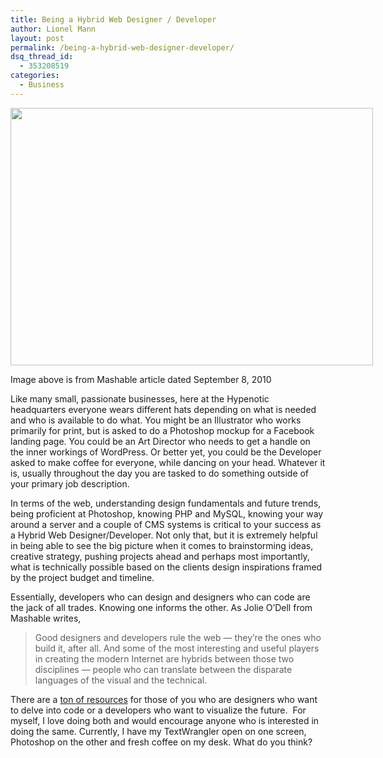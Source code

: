 ```yaml
---
title: Being a Hybrid Web Designer / Developer
author: Lionel Mann
layout: post
permalink: /being-a-hybrid-web-designer-developer/
dsq_thread_id:
  - 353208519
categories:
  - Business
---
```

<div id="attachment_6106" style="width: 590px" class="wp-caption aligncenter">
  <img class="size-medium wp-image-6106 " title="designer-developer-13" src="http://hypenotic.com/wordpress/wp-content/uploads/2011/07/designer-developer-13-580x412.jpg" alt="" width="580" height="412" /><p class="wp-caption-text">
    Image above is from Mashable article dated September 8, 2010
  </p>
</div>

Like many small, passionate businesses, here at the Hypenotic headquarters everyone wears different hats depending on what is needed and who is available to do what. You might be an Illustrator who works primarily for print, but is asked to do a Photoshop mockup for a Facebook landing page. You could be an Art Director who needs to get a handle on the inner workings of WordPress. Or better yet, you could be the Developer asked to make coffee for everyone, while dancing on your head. Whatever it is, usually throughout the day you are tasked to do something outside of your primary job description.

<p style="text-align: left;">
  In terms of the web, understanding design fundamentals and future trends, being proficient at Photoshop, knowing PHP and MySQL, knowing your way around a server and a couple of CMS systems is critical to your success as a Hybrid Web Designer/Developer. Not only that, but it is extremely helpful in being able to see the big picture when it comes to brainstorming ideas, creative strategy, pushing projects ahead and perhaps most importantly, what is technically possible based on the clients design inspirations framed by the project budget and timeline.
</p>

Essentially, developers who can design and designers who can code are the jack of all trades. Knowing one informs the other. As Jolie O&#8217;Dell from Mashable writes,

> Good designers and developers rule the web — they’re the ones who build it, after all. And some of the most interesting and useful players in creating the modern Internet are hybrids between those two disciplines — people who can translate between the disparate languages of the visual and the technical.

There are a [ton of resources][1] for those of you who are designers who want to delve into code or a developers who want to visualize the future.  For myself, I love doing both and would encourage anyone who is interested in doing the same. Currently, I have my TextWrangler open on one screen, Photoshop on the other and fresh coffee on my desk. What do you think?

 [1]: http://mashable.com/2010/09/08/hybrid-designer-developers/